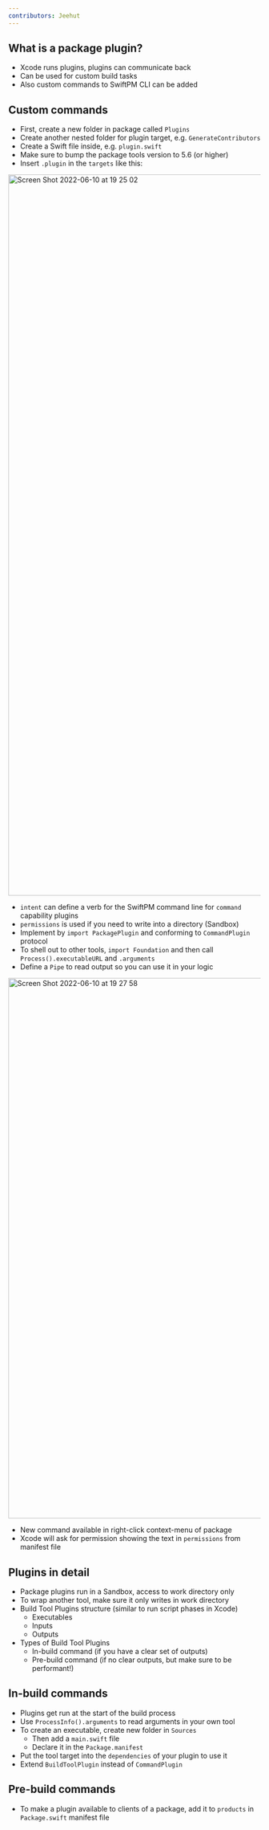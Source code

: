 ```yaml
---
contributors: Jeehut
---
```


## What is a package plugin?

- Xcode runs plugins, plugins can communicate back
- Can be used for custom build tasks
- Also custom commands to SwiftPM CLI can be added

## Custom commands

- First, create a new folder in package called `Plugins`
- Create another nested folder for plugin target, e.g. `GenerateContributors`
- Create a Swift file inside, e.g. `plugin.swift`
- Make sure to bump the package tools version to 5.6 (or higher)
- Insert `.plugin` in the `targets` like this:
    
<img width="1437" alt="Screen Shot 2022-06-10 at 19 25 02" src="https://user-images.githubusercontent.com/6942160/173164252-b6e8dd62-17bd-4970-8392-52908242906f.png">

    
- `intent` can define a verb for the SwiftPM command line for `command` capability plugins
- `permissions` is used if you need to write into a directory (Sandbox)
- Implement by `import PackagePlugin` and conforming to `CommandPlugin` protocol
- To shell out to other tools, `import Foundation` and then call `Process().executableURL` and `.arguments`
- Define a `Pipe` to read output so you can use it in your logic

<img width="1077" alt="Screen Shot 2022-06-10 at 19 27 58" src="https://user-images.githubusercontent.com/6942160/173164256-7199e443-b3d5-4542-a94d-16ffadbe675d.png">
    
- New command available in right-click context-menu of package
- Xcode will ask for permission showing the text in `permissions` from manifest file

## Plugins in detail

- Package plugins run in a Sandbox, access to work directory only
- To wrap another tool, make sure it only writes in work directory
- Build Tool Plugins structure (similar to run script phases in Xcode)
    - Executables
    - Inputs
    - Outputs
- Types of Build Tool Plugins
    - In-build command (if you have a clear set of outputs)
    - Pre-build command (if no clear outputs, but make sure to be performant!)

## In-build commands

- Plugins get run at the start of the build process
- Use `ProcessInfo().arguments` to read arguments in your own tool
- To create an executable, create new folder in `Sources`
    - Then add a `main.swift` file
    - Declare it in the `Package.manifest`
- Put the tool target into the `dependencies` of your plugin to use it
- Extend `BuildToolPlugin` instead of `CommandPlugin`

## Pre-build commands

- To make a plugin available to clients of a package, add it to `products` in `Package.swift` manifest file
